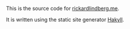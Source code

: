 This is the source code for [rickardlindberg.me](http://rickardlindberg.me).

It is written using the static site generator
[Hakyll](http://jaspervdj.be/hakyll/).
